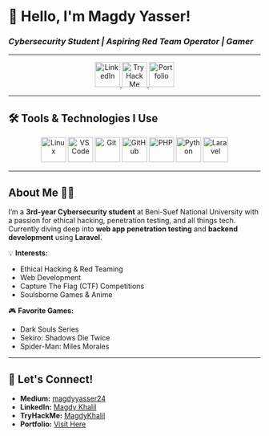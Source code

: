 # 👋 Hello, I'm Magdy Yasser!  
### *Cybersecurity Student | Aspiring Red Team Operator | Gamer*

---

<div align="center">
  <a href="https://www.linkedin.com/in/magdy-khalil/" target="_blank">
    <img src="https://cdn.jsdelivr.net/gh/devicons/devicon/icons/linkedin/linkedin-original.svg" width="50" height="50" alt="LinkedIn" />
  </a>
  <a href="https://tryhackme.com/r/p/MagdyKhalil" target="_blank">
    <img src="https://yt3.googleusercontent.com/hfBAf9-rRBuMN_Iu9WMN2MxWj27rFjQAs8JsDGyNcRjw1C5Gmf8ep1DJc_Mc27vCASRe2VdTStg=s900-c-k-c0x00ffffff-no-rj" width="50" height="50" alt="TryHackMe" />
  </a>
  <a href="https://magdy-00.github.io/Magdy-portfolio/" target="_blank">
    <img src="https://cdn.pixabay.com/photo/2022/01/30/13/33/github-6980894_960_720.png" width="50" height="50" alt="Portfolio" />
  </a>
</div>

---

## 🛠 Tools & Technologies I Use
<div align="center">
  <img src="https://cdn.jsdelivr.net/gh/devicons/devicon/icons/linux/linux-original.svg" width="50" height="50" alt="Linux" />
  <img src="https://cdn.jsdelivr.net/gh/devicons/devicon/icons/vscode/vscode-original.svg" width="50" height="50" alt="VS Code" />
  <img src="https://cdn.jsdelivr.net/gh/devicons/devicon/icons/git/git-original.svg" width="50" height="50" alt="Git" />
  <img src="https://cdn.pixabay.com/photo/2022/01/30/13/33/github-6980894_960_720.png" width="50" height="50" alt="GitHub" />
  <img src="https://cdn.jsdelivr.net/gh/devicons/devicon/icons/php/php-original.svg" width="50" height="50" alt="PHP" />
  <img src="https://cdn.jsdelivr.net/gh/devicons/devicon/icons/python/python-original.svg" width="50" height="50" alt="Python" />
  <img src="https://encrypted-tbn0.gstatic.com/images?q=tbn:ANd9GcSNjnPXl0JAEgpWr9yolLzBo5kkRb73s2LC9HZbJgxoEXUlPD_j_8XRTTuXaPofT5VboKI&usqp=CAU" width="50" height="50" alt="Laravel" />
  
</div>

---

## About Me 🧑‍💻
I’m a **3rd-year Cybersecurity student** at Beni-Suef National University with a passion for ethical hacking, penetration testing, and all things tech. Currently diving deep into **web app penetration testing** and **backend development** using **Laravel**.

💡 **Interests:**
- Ethical Hacking & Red Teaming
- Web Development
- Capture The Flag (CTF) Competitions
- Soulsborne Games & Anime  

🎮 **Favorite Games:**
- Dark Souls Series
- Sekiro: Shadows Die Twice
- Spider-Man: Miles Morales

---

## 🔗 Let's Connect!
- **Medium:** [magdyyasser24](https://medium.com/@magdyyasser24)
- **LinkedIn:** [Magdy Khalil](https://www.linkedin.com/in/magdy-khalil/)
- **TryHackMe:** [MagdyKhalil](https://tryhackme.com/r/p/MagdyKhalil)
- **Portfolio:** [Visit Here](https://magdy-00.github.io/Magdy-portfolio/)
